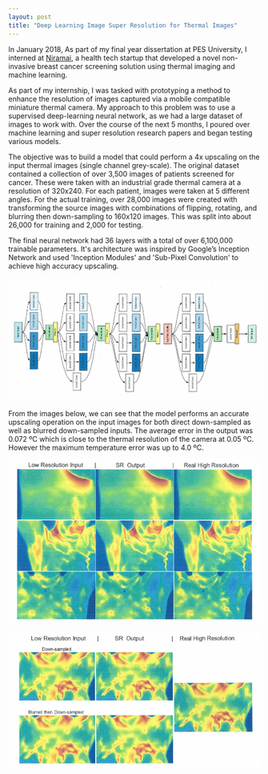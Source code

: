 ```yaml
---
layout: post
title: "Deep Learning Image Super Resolution for Thermal Images"
---
```


In January 2018, As part of my final year dissertation at PES University, I interned at [Niramai](https://www.niramai.com/), a health tech startup that developed a novel non-invasive breast cancer screening solution using thermal imaging and machine learning.

As part of my internship, I was tasked with prototyping a method to enhance the resolution of images captured via a mobile compatible miniature thermal camera. My approach to this problem was to use a supervised deep-learning neural network, as we had a large dataset of images to work with. Over the course of the next 5 months, I poured over machine learning and super resolution research papers and began testing various models.

The objective was to build a model that could perform a 4x upscaling on the input thermal images (single channel grey-scale). The original dataset contained a collection of over 3,500 images of patients screened for cancer. These were taken with an industrial grade thermal camera at a resolution of 320x240. For each patient, images were taken at 5 different angles. For the actual training, over 28,000 images were created with transforming the source images with combinations of flipping, rotating, and blurring then down-sampling to 160x120 images. This was split into about 26,000 for training and 2,000 for testing.

The final neural network had 36 layers with a total of over 6,100,000 trainable parameters. It's architecture was inspired by Google’s Inception Network and used 'Inception Modules' and 'Sub-Pixel Convolution' to achieve high accuracy upscaling. 

![Deep-Learning Super-Resolution Neural Network](/assets/media/thermal_sr_model.jpg)

From the images below, we can see that the model performs an accurate upscaling operation on the input images for both direct down-sampled as well as blurred down-sampled inputs. The average error in the output was 0.072 ºC which is close to the thermal resolution of the camera at 0.05 ºC. However the maximum temperature error was up to 4.0 ºC.

![Deep-Learning Super-Resolution Results 1](/assets/media/thermal_sr_results_1.jpg)

![Deep-Learning Super-Resolution Results 2](/assets/media/thermal_sr_results_2.jpg)

